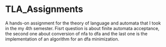 # TLA_Assignments
A hands-on assignment for the theory of language and automata that I took in the my 4th semester.
Fisrt question is about finite automata acceptance, the second one about conversion of nfa to dfa and the last one is the implementation of an algorithm for an dfa minimization.

